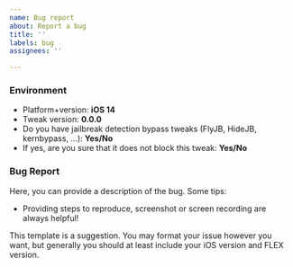 ```yaml
---
name: Bug report
about: Report a bug
title: ''
labels: bug
assignees: ''

---
```


### Environment
- Platform+version: **iOS 14** <!--- Change to match your platform and version -->
- Tweak version: **0.0.0** <!--- Change to the version of the tweak you're using -->
- Do you have jailbreak detection bypass tweaks (FlyJB, HideJB, kernbypass, ...): **Yes/No**
- If yes, are you sure that it does not block this tweak: **Yes/No**

### Bug Report

Here, you can provide a description of the bug. Some tips:

- Providing steps to reproduce, screenshot or screen recording are always helpful!


This template is a suggestion. You may format your issue however you want, but generally you should at least include your iOS version and FLEX version.